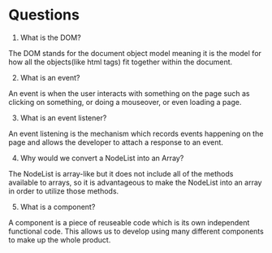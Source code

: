 # Questions

1. What is the DOM?

The DOM stands for the document object model meaning it is the model for how all the objects(like html tags) fit together within the document.

2. What is an event?

An event is when the user interacts with something on the page such as clicking on something, or doing a mouseover, or even loading a page.

3. What is an event listener?

An event listening is the mechanism which records events happening on the page and allows the developer to attach a response to an event.

4. Why would we convert a NodeList into an Array?

The NodeList is array-like but it does not include all of the methods available to arrays, so it is advantageous to make the NodeList into an array in order to utilize those methods.

5. What is a component?

A component is a piece of reuseable code which is its own independent functional code. This allows us to develop using many different components to make up the whole product.
